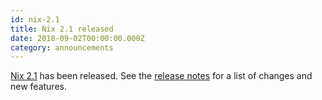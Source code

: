 ```yaml
---
id: nix-2.1
title: Nix 2.1 released
date: 2018-09-02T00:00:00.000Z
category: announcements
---
```


[Nix 2.1](/download) has been released. See the [release notes](/manual/nix/stable/release-notes/rl-2.1.html) for a list of changes and new features.
